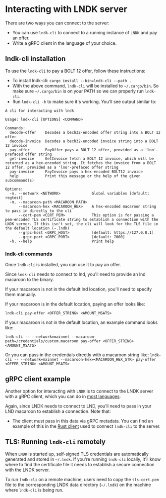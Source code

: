 # Interacting with LNDK server

There are two ways you can connect to the server:
- You can use `lndk-cli` to connect to a running instance of `LNDK` and pay an offer.
- Write a gRPC client in the language of your choice.

## lndk-cli installation

To use the `lndk-cli` to pay a BOLT 12 offer, follow these instructions:
- To install lndk-cli: 
	`cargo install --bin=lndk-cli --path .`
- With the above command, `lndk-cli` will be installed to `~/.cargo/bin`. So make sure `~/.cargo/bin` is on your PATH so we can properly run `lndk-cli`.
- Run `lndk-cli -h` to make sure it's working. You'll see output similar to:

```
A cli for interacting with lndk

Usage: lndk-cli [OPTIONS] <COMMAND>

Commands:
  decode-offer    Decodes a bech32-encoded offer string into a BOLT 12 offer
  decode-invoice  Decodes a bech32-encoded invoice string into a BOLT 12 invoice
  pay-offer       PayOffer pays a BOLT 12 offer, provided as a 'lno'-prefaced offer string
  get-invoice     GetInvoice fetch a BOLT 12 invoice, which will be returned as a hex-encoded string. It fetches the invoice from a BOLT 12 offer, provided as a 'lno'-prefaced offer string
  pay-invoice     PayInvoice pays a hex-encoded BOLT12 invoice
  help            Print this message or the help of the given subcommand(s)

Options:
  -n, --network <NETWORK>              Global variables [default: regtest]
  -m, --macaroon-path <MACAROON_PATH>  
      --macaroon-hex <MACAROON_HEX>    A hex-encoded macaroon string to pass in directly to the cli
      --cert-pem <CERT_PEM>            This option is for passing a pem-encoded TLS certificate string to establish a connection with the LNDK server. If this isn't set, the cli will look for the TLS file in the default location (~.lndk)
      --grpc-host <GRPC_HOST>          [default: https://127.0.0.1]
      --grpc-port <GRPC_PORT>          [default: 7000]
  -h, --help                           Print help
```

### lndk-cli commands

Once `lndk-cli` is installed, you can use it to pay an offer.

Since `lndk-cli` needs to connect to lnd, you'll need to provide an lnd macaroon to the binary. 

If your macaroon is not in the default lnd location, you'll need to specify them manually.

If your macaroon is in the default location, paying an offer looks like:

`lndk-cli pay-offer <OFFER_STRING> <AMOUNT_MSATS>`

If your macaroon is not in the default location, an example command looks like:

`lndk-cli -- --network=mainnet --macaroon-path=/credentials/custom.macaroon pay-offer <OFFER_STRING> <AMOUNT_MSATS>`

Or you can pass in the credentials directly with a macaroon string like:
`lndk-cli -- --network=mainnet --macaroon-hex=<MACAROON_HEX_STR> pay-offer <OFFER_STRING> <AMOUNT_MSATS>`

## gRPC client example

Another option for interacting with `LNDK` is to connect to the LNDK server with a gRPC client,
which you can do in [most languages](https://grpc.io/docs/languages/).

Again, since LNDK needs to connect to LND, you'll need to pass in your LND macaroon to establish a connection. Note that:
- The client must pass in this data via gRPC metadata. You can find an example of this in the [Rust client](https://github.com/lndk-org/lndk/blob/master/src/cli.rs) used to connect `lndk-cli` to the server.

## TLS: Running `lndk-cli` remotely

When `LNDK` is started up, self-signed TLS credentials are automatically generated and stored in `~/.lndk`. If you're running `lndk-cli` locally, it'll know where to find the certificate file it needs to establish a secure connection with the LNDK server.

To run `lndk-cli` on a remote machine, users need to copy the `tls-cert.pem` file to the corresponding LNDK data directory (`~/.lndk`) on the machine where `lndk-cli` is being run.
